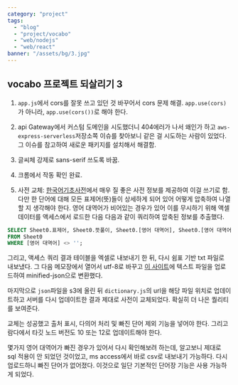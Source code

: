 ```yaml
---
category: "project"
tags: 
  - "blog"
  - "project/vocabo"
  - "web/nodejs"
  - "web/react"
banner: "/assets/bg/3.jpg"
---
```


## vocabo 프로젝트 되살리기 3

1. `app.js`에서 cors를 잘못 쓰고 있던 것 바꾸어서 cors 문제 해결. `app.use(cors)`가 아니라, `app.use(cors())`로 해야 한다.

2. api Gateway에서 커스텀 도메인을 시도했더니 404에러가 나서 왜인가 하고 `aws-express-serverless`저장소쪽 이슈를 찾아보니 같은 걸 시도하는 사람이 있었다. 그 이슈를 참고하여 새로운 패키지를 설치해서 해결함.
3. 글씨체 강제로 sans-serif 쓰도록 바꿈.

4. 크롬에서 작동 확인 완료.

5. 사전 교체: 
[한국어기초사전](https://krdict.korean.go.kr/)에서 매우 질 좋은 사전 정보를 제공하여 이걸 쓰기로 함. 다만 한 단어에 대해 모든 표제어(뜻)들이 상세하게 되어 있어 어떻게 압축하여 나열할 지 생각해야 한다. 영어 대역어가 비어있는 경우가 있어 이를 무시하기 위해 액셀 데이터를 액세스에서 로드한 다음 다음과 같이 쿼리하여 압축된 정보를 추출했다.

```sql
SELECT Sheet0.표제어, Sheet0.뜻풀이, Sheet0.[영어 대역어], Sheet0.[영어 대역어 뜻풀이]
FROM Sheet0
WHERE [영어 대역어] <> '';
```

그리고, 액세스 쿼리 결과 테이블을 엑셀로 내보내기 한 뒤, 다시 쉼표 기반 txt 파일로 내보냈다. 그 다음 메모장에서 열어서 utf-8로 바꾸고 [이 사이트](https://www.csvjson.com/csv2json)에 텍스트 파일을 업로드하여 minified-json으로 변환했다.


마지막으로 `json`파일을 s3에 올린 뒤 `dictionary.js`의 url을 해당 파일 위치로 업데이트하고 서버를 다시 업데이트한 결과 제대로 사전이 교체되었다. 확실히 더 나은 퀄리티를 보여준다.

교체는 성공했고 출처 표시, 다의어 처리 및 빠진 단어 제외 기능을 넣어야 한다. 그리고 람다에서 타깃 노드 버전도 10 또는 12로 업데이트해야 한다.

몇가지 영어 대역어가 빠진 경우가 있어서 다시 확인해보려 하는데, 알고보니 제대로 sql 적용이 안 되었던 것이었고, ms access에서 바로 csv로 내보내기 가능하다.
다시 업로드하니 빠진 단어가 없어졌다. 이것으로 일단 기본적인 단어장 기능은 사용 가능하게 되었다.
